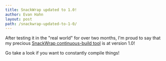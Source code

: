 ```yaml
---
title: SnackWrap updated to 1.0!
author: Evan Hahn
layout: post
path: /snackwrap-updated-to-1-0/
---
```


After testing it in the "real world" for over two months, I'm proud to say that my precious [SnackWrap continuous-build tool](https://github.com/EvanHahn/SnackWrap) is at version 1.0!

Go take a look if you want to constantly compile things!
